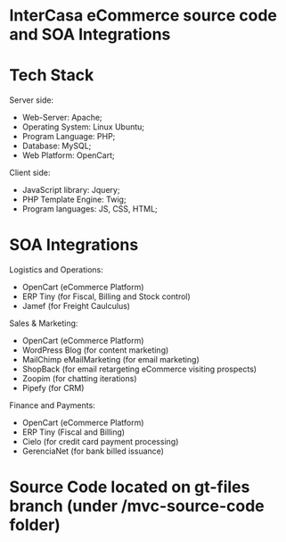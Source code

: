 # InterCasa eCommerce source code and SOA Integrations
 
# Tech Stack
 
Server side:

- Web-Server: Apache;
- Operating System: Linux Ubuntu;
- Program Language: PHP;
- Database: MySQL;
- Web Platform: OpenCart;

Client side:

- JavaScript library: Jquery;
- PHP Template Engine: Twig;
- Program languages: JS, CSS, HTML;

# SOA Integrations

Logistics and Operations:

- OpenCart (eCommerce Platform)
- ERP Tiny (for Fiscal, Billing and Stock control)
- Jamef (for Freight Caulculus)

Sales & Marketing:

- OpenCart (eCommerce Platform)
- WordPress Blog (for content marketing)
- MailChimp eMailMarketing (for email marketing)
- ShopBack (for email retargeting eCommerce visiting prospects)
- Zoopim (for chatting iterations)
- Pipefy (for CRM)

Finance and Payments:

- OpenCart (eCommerce Platform)
- ERP Tiny (Fiscal and Billing)
- Cielo (for credit card payment processing)
- GerenciaNet (for bank billed issuance)

# Source Code located on gt-files branch (under /mvc-source-code folder)
